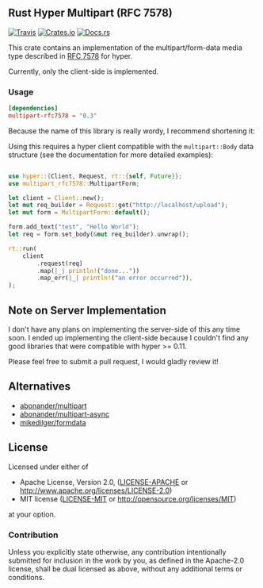 ## Rust Hyper Multipart (RFC 7578)

[![Travis](https://img.shields.io/travis/jeizsm/hyper-multipart-rfc7578.svg)](https://travis-ci.org/jeizsm/hyper-multipart-rfc7578)
[![Crates.io](https://img.shields.io/crates/v/hyper-multipart-rfc7578.svg)](https://crates.io/crates/hyper-multipart-rfc7578)
[![Docs.rs](https://docs.rs/hyper-multipart-rfc7578/badge.svg)](https://docs.rs/hyper-multipart-rfc7578/)

This crate contains an implementation of the multipart/form-data media
type described in [RFC 7578](https://tools.ietf.org/html/rfc7578) for
hyper.

Currently, only the client-side is implemented.

### Usage

```toml
[dependencies]
multipart-rfc7578 = "0.3"
```

Because the name of this library is really wordy, I recommend shortening it:

Using this requires a hyper client compatible with the `multipart::Body`
data structure (see the documentation for more detailed examples):

```rust

use hyper::{Client, Request, rt::{self, Future}};
use multipart_rfc7578::MultipartForm;

let client = Client::new();
let mut req_builder = Request::get("http://localhost/upload");
let mut form = MultipartForm::default();

form.add_text("test", "Hello World");
let req = form.set_body(&mut req_builder).unwrap();

rt::run(
    client
        .request(req)
        .map(|_| println!("done..."))
        .map_err(|_| println!("an error occurred")),
);
```


## Note on Server Implementation

I don't have any plans on implementing the server-side of this any time soon. I ended up implementing the client-side because I couldn't find any good libraries that were compatible with hyper >= 0.11.

Please feel free to submit a pull request, I would gladly review it!

## Alternatives

  * [abonander/multipart](https://github.com/abonander/multipart)
  * [abonander/multipart-async](https://crates.io/crates/multipart-async)
  * [mikedilger/formdata](https://github.com/mikedilger/formdata)

## License

Licensed under either of

 * Apache License, Version 2.0, ([LICENSE-APACHE](LICENSE-APACHE) or http://www.apache.org/licenses/LICENSE-2.0)
 * MIT license ([LICENSE-MIT](LICENSE-MIT) or http://opensource.org/licenses/MIT)

at your option.

### Contribution

Unless you explicitly state otherwise, any contribution intentionally submitted for inclusion in the work by you, as defined in the Apache-2.0 license, shall be dual licensed as above, without any additional terms or conditions.
